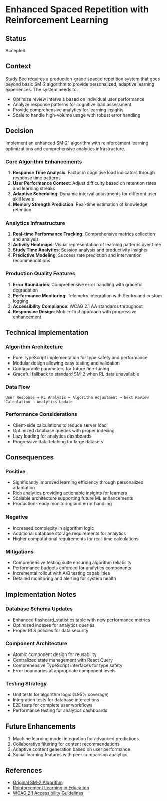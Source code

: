 
# Enhanced Spaced Repetition with Reinforcement Learning

## Status
Accepted

## Context
Study Bee requires a production-grade spaced repetition system that goes beyond basic SM-2 algorithm to provide personalized, adaptive learning experiences. The system needs to:

- Optimize review intervals based on individual user performance
- Analyze response patterns for cognitive load assessment
- Provide comprehensive analytics for learning insights
- Scale to handle high-volume usage with robust error handling

## Decision
Implement an enhanced SM-2⁺ algorithm with reinforcement learning optimizations and comprehensive analytics infrastructure.

### Core Algorithm Enhancements
1. **Response Time Analysis**: Factor in cognitive load indicators through response time patterns
2. **User Performance Context**: Adjust difficulty based on retention rates and learning streaks
3. **Adaptive Scheduling**: Dynamic interval adjustments for different user skill levels
4. **Memory Strength Prediction**: Real-time estimation of knowledge retention

### Analytics Infrastructure
1. **Real-time Performance Tracking**: Comprehensive metrics collection and analysis
2. **Activity Heatmaps**: Visual representation of learning patterns over time
3. **Study Time Analytics**: Session analysis and productivity insights
4. **Predictive Modeling**: Success rate prediction and intervention recommendations

### Production Quality Features
1. **Error Boundaries**: Comprehensive error handling with graceful degradation
2. **Performance Monitoring**: Telemetry integration with Sentry and custom logging
3. **Accessibility Compliance**: WCAG 2.1 AA standards throughout
4. **Responsive Design**: Mobile-first approach with progressive enhancement

## Technical Implementation

### Algorithm Architecture
- Pure TypeScript implementation for type safety and performance
- Modular design allowing easy testing and validation
- Configurable parameters for future fine-tuning
- Graceful fallback to standard SM-2 when RL data unavailable

### Data Flow
```
User Response → RL Analysis → Algorithm Adjustment → Next Review Calculation → Analytics Update
```

### Performance Considerations
- Client-side calculations to reduce server load
- Optimized database queries with proper indexing
- Lazy loading for analytics dashboards
- Progressive data fetching for large datasets

## Consequences

### Positive
- Significantly improved learning efficiency through personalized adaptation
- Rich analytics providing actionable insights for learners
- Scalable architecture supporting future ML enhancements
- Production-ready monitoring and error handling

### Negative
- Increased complexity in algorithm logic
- Additional database storage requirements for analytics
- Higher computational requirements for real-time calculations

### Mitigations
- Comprehensive testing suite ensuring algorithm reliability
- Performance budgets enforced for analytics components
- Incremental rollout with A/B testing capabilities
- Detailed monitoring and alerting for system health

## Implementation Notes

### Database Schema Updates
- Enhanced flashcard_statistics table with new performance metrics
- Optimized indexes for analytics queries
- Proper RLS policies for data security

### Component Architecture
- Atomic component design for reusability
- Centralized state management with React Query
- Comprehensive TypeScript interfaces for type safety
- Error boundaries at appropriate component levels

### Testing Strategy
- Unit tests for algorithm logic (≥95% coverage)
- Integration tests for database interactions
- E2E tests for complete user workflows
- Performance testing for analytics dashboards

## Future Enhancements
1. Machine learning model integration for advanced predictions
2. Collaborative filtering for content recommendations
3. Adaptive content generation based on user performance
4. Social learning features with peer comparison analytics

## References
- [Original SM-2 Algorithm](https://www.supermemo.com/en/archives1990-2015/english/ol/sm2)
- [Reinforcement Learning in Education](https://arxiv.org/abs/2103.01096)
- [WCAG 2.1 Accessibility Guidelines](https://www.w3.org/WAI/WCAG21/quickref/)
